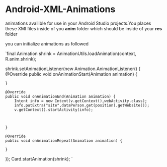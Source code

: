 # Android-XML-Animations

animations availible for use in your Android Studio projects.You places these XMl files inside of you **anim** folder which should be inside of your **res** folder

you can initialize animations as followed 

`final Animation shrink = AnimationUtils.loadAnimation(context, R.anim.shrink);

shrink.setAnimationListener(new Animation.AnimationListener() {
    @Override
    public void onAnimationStart(Animation animation) {

    }

    @Override
    public void onAnimationEnd(Animation animation) {
        Intent info = new Intent(v.getContext(),webActivity.class);
        info.putExtra("site",dataPerson.get(position).getWebsite());
        v.getContext().startActivity(info);



    }

    @Override
    public void onAnimationRepeat(Animation animation) {

    }
});
Card.startAnimation(shrink);
`
